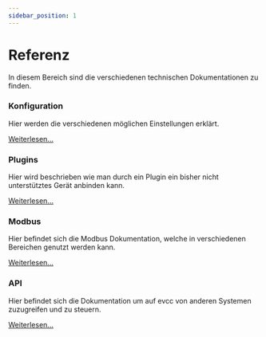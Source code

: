 ```yaml
---
sidebar_position: 1
---
```


# Referenz

In diesem Bereich sind die verschiedenen technischen Dokumentationen zu finden.

### Konfiguration

Hier werden die verschiedenen möglichen Einstellungen erklärt.

[Weiterlesen...](configuration/home)

### Plugins

Hier wird beschrieben wie man durch ein Plugin ein bisher nicht unterstütztes Gerät anbinden kann.

[Weiterlesen...](plugins)

### Modbus

Hier befindet sich die Modbus Dokumentation, welche in verschiedenen Bereichen genutzt werden kann.

[Weiterlesen...](modbus)

### API

Hier befindet sich die Dokumentation um auf evcc von anderen Systemen zuzugreifen und zu steuern.

[Weiterlesen...](api)
